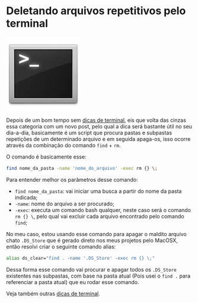 # Deletando arquivos repetitivos pelo terminal

![Terminal Console Linux](../images/terminal-console-linux.jpg)

Depois de um bom tempo sem [dicas de terminal](../dicas-de-terminal "Dicas de terminal"), eis que volta das cinzas essa categoria com um novo post, pelo qual a dica será bastante útil no seu dia-a-dia, basicamente é um script que procura pastas e subpastas repetições de um determinado arquivo e em seguida apaga-os, isso ocorre através da combinação do comando `find` + `rm`.

O comando é basicamente esse:

 ``` bash
 find nome_da_pasta -name 'nome_do_arquivo' -exec rm {} \;
``` 

Para entender melhor os parâmetros desse comando:

*   `find nome_da_pasta`: vai iniciar uma busca a partir do nome da pasta indicada;
*   `-name`: nome do arquivo a ser procurado;
*   `-exec`: executa um comando bash qualquer, neste caso será o comando `rm {} \`, pelo qual vai excluir cada arquivo encontrado pelo comando `find`;

No meu caso, estou usando esse comando para apagar o maldito arquivo chato `.DS_Store` que é gerado direto nos meus projetos pelo MacOSX, então resolvi criar o seguinte comando alias:

 ``` bash
 alias ds_clear="find . -name '.DS_Store' -exec rm {} \;"
``` 

Dessa forma esse comando vai procurar e apagar todos os `.DS_Store` existentes nas subpastas, com base na pasta atual (Pois usei o `find .` para referenciar a pasta atual) que eu rodar esse comando.

Veja também outras [dicas de terminal](../dicas-de-terminal "Dicas de terminal").